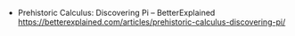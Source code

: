 * Prehistoric Calculus: Discovering Pi – BetterExplained https://betterexplained.com/articles/prehistoric-calculus-discovering-pi/
